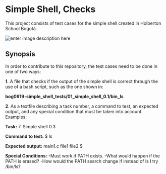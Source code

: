 # Simple Shell, Checks

This project consists of test cases for the simple shell created in Holberton School Bogotá.

![enter image description here](https://www.holbertonschool.com/holberton-logo.png)

## **Synopsis**

In order to contribute to this repository, the test cases need to be done in one of two ways:

**1.** A file that checks if the output of the simple shell is correct through the use of a bash script, such as the one shown in:

**bog0919-simple_shell_tests/01_simple_shell_0.1/bin_ls**

**2**. As a textfile describing a task number, a command to test, an expected output, and any special condition that must be taken into account.
Examples:

**Task:**
7. Simple shell 0.3

**Command to test:**
$ ls

**Expected output:**
main1.c file1 file2
$

**Special Conditions:**
-Must work if PATH exists.
-What would happen if the PATH is erased?
-How would the PATH search change if instead of ls I try /bin/ls?
